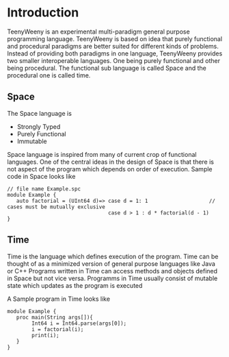 # Introduction

TeenyWeeny is an experimental multi-paradigm general purpose programming language. TeenyWeeny is based on idea that purely functional and procedural paradigms are better suited for different kinds of problems.
Instead of providing both paradigms in one language, TeenyWeeny provides two smaller interoperable languages. One being purely functional and other being procedural.
The functional sub language is called Space and the procedural one is called time.

## Space
The Space language is 
* Strongly Typed
* Purely Functional
* Immutable

Space language is inspired from many of current crop of functional languages. One of the central ideas in the design of Space is that there is not aspect of the program which depends on order of execution. Sample code in Space looks like
```
// file name Example.spc
module Example {
   auto factorial = (UInt64 d)=> case d = 1: 1                    // cases must be mutually exclusive
                                 case d > 1 : d * factorial(d - 1)
}

```

## Time

Time is the language which defines execution of the program. Time can be thought of as a minimized version of general purpose languages like Java or C++
Programs written in Time can access methods and objects defined in Space but not vice versa. Programms in Time usually consist of mutable state which updates as the program is executed

A Sample program in Time looks like
```
module Example {
   proc main(String args[]){
        Int64 i = Int64.parse(args[0]);
        i = factorial(i);
        print(i);
   }
}
```



